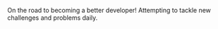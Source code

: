 On the road to becoming a better developer! Attempting to tackle new challenges and problems daily.
